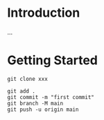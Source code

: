 # Introduction

...

# Getting Started

``` shell
git clone xxx

git add .
git commit -m "first commit"
git branch -M main
git push -u origin main
```
